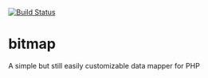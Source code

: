 [![Build Status](https://travis-ci.org/pierrelemee/bitmap.svg?branch=master)](https://travis-ci.org/pierrelemee/bitmap)

# bitmap

A simple but still easily customizable data mapper for PHP